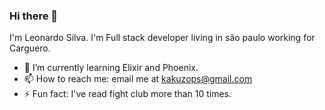 ### Hi there 👋

I'm Leonardo Silva. I'm Full stack developer living in são paulo working for Carguero.

- 🌱 I’m currently learning Elixir and Phoenix. 
- 📫 How to reach me: email me at kakuzops@gmail.com
- ⚡ Fun fact: I've read fight club more than 10 times.

<!--
**kakuzops/kakuzops** is a ✨ _special_ ✨ repository because its `README.md` (this file) appears on your GitHub profile.

Here are some ideas to get you started:

- 🔭 I’m currently working on ...
- 🌱 I’m currently learning ...
- 👯 I’m looking to collaborate on ...
- 🤔 I’m looking for help with ...
- 💬 Ask me about ...
- 📫 How to reach me: ...
- 😄 Pronouns: ...
- ⚡ Fun fact: ...
-->
